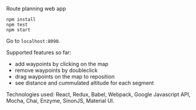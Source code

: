 Route planning web app

```
npm install
npm test
npm start
```
Go to ```localhost:8090```.

Supported features so far:
* add waypoints by clicking on the map
* remove waypoints by doubleclick
* drag waypoints on the map to reposition
* see distance and cummulated altitude for each segment

Technologies used: React, Redux, Babel, Webpack, Google Javascript API, Mocha, Chai, Enzyme, SinonJS, Material UI.
